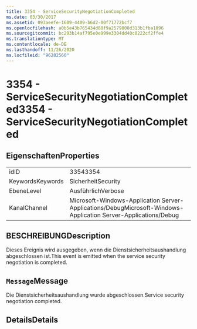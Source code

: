```yaml
---
title: 3354 - ServiceSecurityNegotiationCompleted
ms.date: 03/30/2017
ms.assetid: 093aeefe-1609-4409-b6d2-00f71772bcf7
ms.openlocfilehash: a0b5e43b765434d88f9a2579800d313b1fba1096
ms.sourcegitcommit: bc293b14af795e0e999e3304dd40c0222cf2ffe4
ms.translationtype: MT
ms.contentlocale: de-DE
ms.lasthandoff: 11/26/2020
ms.locfileid: "96282560"
---
```

# <a name="3354---servicesecuritynegotiationcompleted"></a><span data-ttu-id="56a23-102">3354 - ServiceSecurityNegotiationCompleted</span><span class="sxs-lookup"><span data-stu-id="56a23-102">3354 - ServiceSecurityNegotiationCompleted</span></span>

## <a name="properties"></a><span data-ttu-id="56a23-103">Eigenschaften</span><span class="sxs-lookup"><span data-stu-id="56a23-103">Properties</span></span>  
  
|||  
|-|-|  
|<span data-ttu-id="56a23-104">id</span><span class="sxs-lookup"><span data-stu-id="56a23-104">ID</span></span>|<span data-ttu-id="56a23-105">3354</span><span class="sxs-lookup"><span data-stu-id="56a23-105">3354</span></span>|  
|<span data-ttu-id="56a23-106">Keywords</span><span class="sxs-lookup"><span data-stu-id="56a23-106">Keywords</span></span>|<span data-ttu-id="56a23-107">Sicherheit</span><span class="sxs-lookup"><span data-stu-id="56a23-107">Security</span></span>|  
|<span data-ttu-id="56a23-108">Ebene</span><span class="sxs-lookup"><span data-stu-id="56a23-108">Level</span></span>|<span data-ttu-id="56a23-109">Ausführlich</span><span class="sxs-lookup"><span data-stu-id="56a23-109">Verbose</span></span>|  
|<span data-ttu-id="56a23-110">Kanal</span><span class="sxs-lookup"><span data-stu-id="56a23-110">Channel</span></span>|<span data-ttu-id="56a23-111">Microsoft-Windows-Application Server-Applications/Debug</span><span class="sxs-lookup"><span data-stu-id="56a23-111">Microsoft-Windows-Application Server-Applications/Debug</span></span>|  
  
## <a name="description"></a><span data-ttu-id="56a23-112">BESCHREIBUNG</span><span class="sxs-lookup"><span data-stu-id="56a23-112">Description</span></span>  

 <span data-ttu-id="56a23-113">Dieses Ereignis wird ausgegeben, wenn die Dienstsicherheitsaushandlung abgeschlossen ist.</span><span class="sxs-lookup"><span data-stu-id="56a23-113">This event is emitted when the service security negotiation is completed.</span></span>  
  
## <a name="message"></a><span data-ttu-id="56a23-114">`Message`</span><span class="sxs-lookup"><span data-stu-id="56a23-114">Message</span></span>  

 <span data-ttu-id="56a23-115">Die Dienstsicherheitsaushandlung wurde abgeschlossen.</span><span class="sxs-lookup"><span data-stu-id="56a23-115">Service security negotiation completed.</span></span>  
  
## <a name="details"></a><span data-ttu-id="56a23-116">Details</span><span class="sxs-lookup"><span data-stu-id="56a23-116">Details</span></span>
